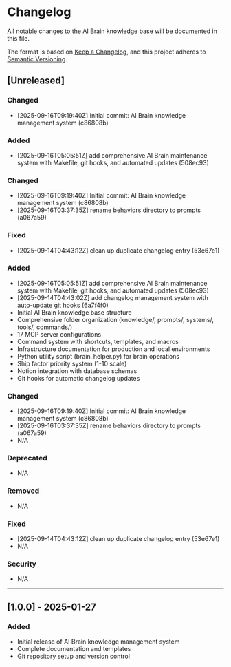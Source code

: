 # Changelog

All notable changes to the AI Brain knowledge base will be documented in this file.

The format is based on [Keep a Changelog](https://keepachangelog.com/en/1.0.0/),
and this project adheres to [Semantic Versioning](https://semver.org/spec/v2.0.0.html).

## [Unreleased]

### Changed
- [2025-09-16T09:19:40Z] Initial commit: AI Brain knowledge management system (c86808b)
### Added
- [2025-09-16T05:05:51Z]  add comprehensive AI Brain maintenance system with Makefile, git hooks, and automated updates (508ec93)
### Changed
- [2025-09-16T09:19:40Z] Initial commit: AI Brain knowledge management system (c86808b)
- [2025-09-16T03:37:35Z]  rename behaviors directory to prompts (a067a59)
### Fixed
- [2025-09-14T04:43:12Z]  clean up duplicate changelog entry (53e67e1)
### Added
- [2025-09-16T05:05:51Z]  add comprehensive AI Brain maintenance system with Makefile, git hooks, and automated updates (508ec93)
- [2025-09-14T04:43:02Z]  add changelog management system with auto-update git hooks (6a7f4f0)
- Initial AI Brain knowledge base structure
- Comprehensive folder organization (knowledge/, prompts/, systems/, tools/, commands/)
- 17 MCP server configurations
- Command system with shortcuts, templates, and macros
- Infrastructure documentation for production and local environments
- Python utility script (brain_helper.py) for brain operations
- Ship factor priority system (1-10 scale)
- Notion integration with database schemas
- Git hooks for automatic changelog updates

### Changed
- [2025-09-16T09:19:40Z] Initial commit: AI Brain knowledge management system (c86808b)
- [2025-09-16T03:37:35Z]  rename behaviors directory to prompts (a067a59)
- N/A

### Deprecated
- N/A

### Removed
- N/A

### Fixed
- [2025-09-14T04:43:12Z]  clean up duplicate changelog entry (53e67e1)
- N/A

### Security
- N/A

---

## [1.0.0] - 2025-01-27

### Added
- Initial release of AI Brain knowledge management system
- Complete documentation and templates
- Git repository setup and version control
